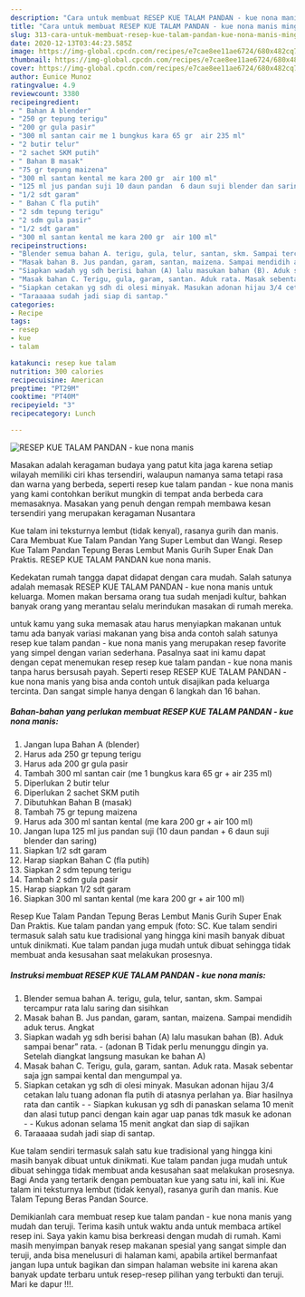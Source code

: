 ```yaml
---
description: "Cara untuk membuat RESEP KUE TALAM PANDAN - kue nona manis minggu ini"
title: "Cara untuk membuat RESEP KUE TALAM PANDAN - kue nona manis minggu ini"
slug: 313-cara-untuk-membuat-resep-kue-talam-pandan-kue-nona-manis-minggu-ini
date: 2020-12-13T03:44:23.585Z
image: https://img-global.cpcdn.com/recipes/e7cae8ee11ae6724/680x482cq70/resep-kue-talam-pandan-kue-nona-manis-foto-resep-utama.jpg
thumbnail: https://img-global.cpcdn.com/recipes/e7cae8ee11ae6724/680x482cq70/resep-kue-talam-pandan-kue-nona-manis-foto-resep-utama.jpg
cover: https://img-global.cpcdn.com/recipes/e7cae8ee11ae6724/680x482cq70/resep-kue-talam-pandan-kue-nona-manis-foto-resep-utama.jpg
author: Eunice Munoz
ratingvalue: 4.9
reviewcount: 3380
recipeingredient:
- " Bahan A blender"
- "250 gr tepung terigu"
- "200 gr gula pasir"
- "300 ml santan cair me 1 bungkus kara 65 gr  air 235 ml"
- "2 butir telur"
- "2 sachet SKM putih"
- " Bahan B masak"
- "75 gr tepung maizena"
- "300 ml santan kental me kara 200 gr  air 100 ml"
- "125 ml jus pandan suji 10 daun pandan  6 daun suji blender dan saring"
- "1/2 sdt garam"
- " Bahan C fla putih"
- "2 sdm tepung terigu"
- "2 sdm gula pasir"
- "1/2 sdt garam"
- "300 ml santan kental me kara 200 gr  air 100 ml"
recipeinstructions:
- "Blender semua bahan A. terigu, gula, telur, santan, skm. Sampai tercampur rata lalu saring dan sisihkan"
- "Masak bahan B. Jus pandan, garam, santan, maizena. Sampai mendidih aduk terus. Angkat"
- "Siapkan wadah yg sdh berisi bahan (A) lalu masukan bahan (B). Aduk sampai benar” rata.  (adonan B Tidak perlu menunggu dingin ya. Setelah diangkat langsung masukan ke bahan A)"
- "Masak bahan C. Terigu, gula, garam, santan. Aduk rata. Masak sebentar saja jgn sampai kental dan mengumpal ya."
- "Siapkan cetakan yg sdh di olesi minyak. Masukan adonan hijau 3/4 cetakan lalu tuang adonan fla putih di atasnya perlahan ya. Biar hasilnya rata dan cantik   Siapkan kukusan yg sdh di panaskan selama 10 menit dan alasi tutup panci dengan kain agar uap panas tdk masuk ke adonan   Kukus adonan selama 15 menit angkat dan siap di sajikan"
- "Taraaaaa sudah jadi siap di santap."
categories:
- Recipe
tags:
- resep
- kue
- talam

katakunci: resep kue talam 
nutrition: 300 calories
recipecuisine: American
preptime: "PT29M"
cooktime: "PT40M"
recipeyield: "3"
recipecategory: Lunch

---
```



![RESEP KUE TALAM PANDAN - kue nona manis](https://img-global.cpcdn.com/recipes/e7cae8ee11ae6724/680x482cq70/resep-kue-talam-pandan-kue-nona-manis-foto-resep-utama.jpg)

Masakan adalah keragaman budaya yang patut kita jaga karena setiap wilayah memiliki ciri khas tersendiri, walaupun namanya sama tetapi rasa dan warna yang berbeda, seperti resep kue talam pandan - kue nona manis yang kami contohkan berikut mungkin di tempat anda berbeda cara memasaknya. Masakan yang penuh dengan rempah membawa kesan tersendiri yang merupakan keragaman Nusantara

Kue talam ini teksturnya lembut (tidak kenyal), rasanya gurih dan manis. Cara Membuat Kue Talam Pandan Yang Super Lembut dan Wangi. Resep Kue Talam Pandan Tepung Beras Lembut Manis Gurih Super Enak Dan Praktis. RESEP KUE TALAM PANDAN kue nona manis.

Kedekatan rumah tangga dapat didapat dengan cara mudah. Salah satunya adalah memasak RESEP KUE TALAM PANDAN - kue nona manis untuk keluarga. Momen makan bersama orang tua sudah menjadi kultur, bahkan banyak orang yang merantau selalu merindukan masakan di rumah mereka.

untuk kamu yang suka memasak atau harus menyiapkan makanan untuk tamu ada banyak variasi makanan yang bisa anda contoh salah satunya resep kue talam pandan - kue nona manis yang merupakan resep favorite yang simpel dengan varian sederhana. Pasalnya saat ini kamu dapat dengan cepat menemukan resep resep kue talam pandan - kue nona manis tanpa harus bersusah payah.
Seperti resep RESEP KUE TALAM PANDAN - kue nona manis yang bisa anda contoh untuk disajikan pada keluarga tercinta. Dan sangat simple hanya dengan 6 langkah dan 16 bahan.


<!--inarticleads1-->

##### Bahan-bahan yang perlukan membuat RESEP KUE TALAM PANDAN - kue nona manis:

1. Jangan lupa  Bahan A (blender)
1. Harus ada 250 gr tepung terigu
1. Harus ada 200 gr gula pasir
1. Tambah 300 ml santan cair (me 1 bungkus kara 65 gr + air 235 ml)
1. Diperlukan 2 butir telur
1. Diperlukan 2 sachet SKM putih
1. Dibutuhkan  Bahan B (masak)
1. Tambah 75 gr tepung maizena
1. Harus ada 300 ml santan kental (me kara 200 gr + air 100 ml)
1. Jangan lupa 125 ml jus pandan suji (10 daun pandan + 6 daun suji blender dan saring)
1. Siapkan 1/2 sdt garam
1. Harap siapkan  Bahan C (fla putih)
1. Siapkan 2 sdm tepung terigu
1. Tambah 2 sdm gula pasir
1. Harap siapkan 1/2 sdt garam
1. Siapkan 300 ml santan kental (me kara 200 gr + air 100 ml)


Resep Kue Talam Pandan Tepung Beras Lembut Manis Gurih Super Enak Dan Praktis. Kue talam pandan yang empuk (foto: SC. Kue talam sendiri termasuk salah satu kue tradisional yang hingga kini masih banyak dibuat untuk dinikmati. Kue talam pandan juga mudah untuk dibuat sehingga tidak membuat anda kesusahan saat melakukan prosesnya. 

<!--inarticleads2-->

##### Instruksi membuat  RESEP KUE TALAM PANDAN - kue nona manis:

1. Blender semua bahan A. terigu, gula, telur, santan, skm. Sampai tercampur rata lalu saring dan sisihkan
1. Masak bahan B. Jus pandan, garam, santan, maizena. Sampai mendidih aduk terus. Angkat
1. Siapkan wadah yg sdh berisi bahan (A) lalu masukan bahan (B). Aduk sampai benar” rata.  - (adonan B Tidak perlu menunggu dingin ya. Setelah diangkat langsung masukan ke bahan A)
1. Masak bahan C. Terigu, gula, garam, santan. Aduk rata. Masak sebentar saja jgn sampai kental dan mengumpal ya.
1. Siapkan cetakan yg sdh di olesi minyak. Masukan adonan hijau 3/4 cetakan lalu tuang adonan fla putih di atasnya perlahan ya. Biar hasilnya rata dan cantik  -  - Siapkan kukusan yg sdh di panaskan selama 10 menit dan alasi tutup panci dengan kain agar uap panas tdk masuk ke adonan  -  - Kukus adonan selama 15 menit angkat dan siap di sajikan
1. Taraaaaa sudah jadi siap di santap.


Kue talam sendiri termasuk salah satu kue tradisional yang hingga kini masih banyak dibuat untuk dinikmati. Kue talam pandan juga mudah untuk dibuat sehingga tidak membuat anda kesusahan saat melakukan prosesnya. Bagi Anda yang tertarik dengan pembuatan kue yang satu ini, kali ini. Kue talam ini teksturnya lembut (tidak kenyal), rasanya gurih dan manis. Kue Talam Tepung Beras Pandan Source. 

Demikianlah cara membuat resep kue talam pandan - kue nona manis yang mudah dan teruji. Terima kasih untuk waktu anda untuk membaca artikel resep ini. Saya yakin kamu bisa berkreasi dengan mudah di rumah. Kami masih menyimpan banyak resep makanan spesial yang sangat simple dan teruji, anda bisa menelusuri di halaman kami, apabila artikel bermanfaat jangan lupa untuk bagikan dan simpan halaman website ini karena akan banyak update terbaru untuk resep-resep pilihan yang terbukti dan teruji. Mari ke dapur !!!. 

